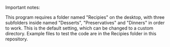 Important notes:

This program requires a folder named "Recipies" on the desktop, with three subfolders inside named "Desserts", "Preservatives" and "Dinners" in order to work.
This is the default setting, which can be changed to a custom directory. Example files to test the code are in the Recipies folder in this repository.
